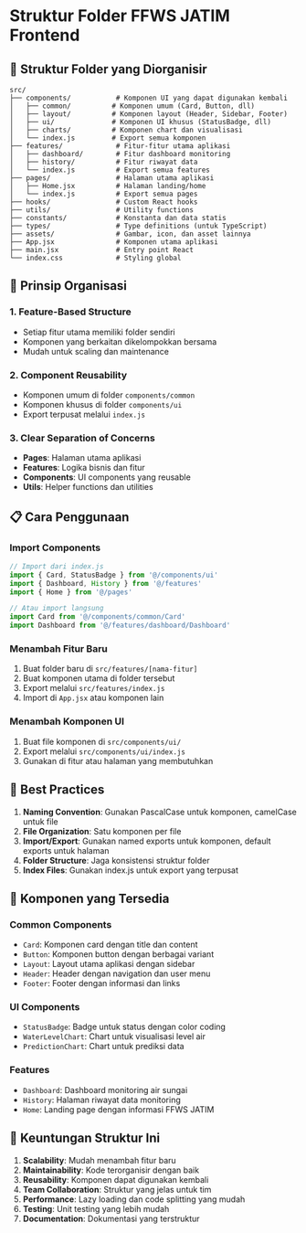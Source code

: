# Struktur Folder FFWS JATIM Frontend

## 📁 **Struktur Folder yang Diorganisir**

```
src/
├── components/           # Komponen UI yang dapat digunakan kembali
│   ├── common/          # Komponen umum (Card, Button, dll)
│   ├── layout/          # Komponen layout (Header, Sidebar, Footer)
│   ├── ui/              # Komponen UI khusus (StatusBadge, dll)
│   ├── charts/          # Komponen chart dan visualisasi
│   └── index.js         # Export semua komponen
├── features/             # Fitur-fitur utama aplikasi
│   ├── dashboard/        # Fitur dashboard monitoring
│   ├── history/          # Fitur riwayat data
│   └── index.js          # Export semua features
├── pages/                # Halaman utama aplikasi
│   ├── Home.jsx          # Halaman landing/home
│   └── index.js          # Export semua pages
├── hooks/                # Custom React hooks
├── utils/                # Utility functions
├── constants/            # Konstanta dan data statis
├── types/                # Type definitions (untuk TypeScript)
├── assets/               # Gambar, icon, dan asset lainnya
├── App.jsx               # Komponen utama aplikasi
├── main.jsx              # Entry point React
└── index.css             # Styling global
```

## 🎯 **Prinsip Organisasi**

### **1. Feature-Based Structure**
- Setiap fitur utama memiliki folder sendiri
- Komponen yang berkaitan dikelompokkan bersama
- Mudah untuk scaling dan maintenance

### **2. Component Reusability**
- Komponen umum di folder `components/common`
- Komponen khusus di folder `components/ui`
- Export terpusat melalui `index.js`

### **3. Clear Separation of Concerns**
- **Pages**: Halaman utama aplikasi
- **Features**: Logika bisnis dan fitur
- **Components**: UI components yang reusable
- **Utils**: Helper functions dan utilities

## 📋 **Cara Penggunaan**

### **Import Components**
```javascript
// Import dari index.js
import { Card, StatusBadge } from '@/components/ui'
import { Dashboard, History } from '@/features'
import { Home } from '@/pages'

// Atau import langsung
import Card from '@/components/common/Card'
import Dashboard from '@/features/dashboard/Dashboard'
```

### **Menambah Fitur Baru**
1. Buat folder baru di `src/features/[nama-fitur]`
2. Buat komponen utama di folder tersebut
3. Export melalui `src/features/index.js`
4. Import di `App.jsx` atau komponen lain

### **Menambah Komponen UI**
1. Buat file komponen di `src/components/ui/`
2. Export melalui `src/components/ui/index.js`
3. Gunakan di fitur atau halaman yang membutuhkan

## 🔧 **Best Practices**

1. **Naming Convention**: Gunakan PascalCase untuk komponen, camelCase untuk file
2. **File Organization**: Satu komponen per file
3. **Import/Export**: Gunakan named exports untuk komponen, default exports untuk halaman
4. **Folder Structure**: Jaga konsistensi struktur folder
5. **Index Files**: Gunakan index.js untuk export yang terpusat

## 📱 **Komponen yang Tersedia**

### **Common Components**
- `Card`: Komponen card dengan title dan content
- `Button`: Komponen button dengan berbagai variant
- `Layout`: Layout utama aplikasi dengan sidebar
- `Header`: Header dengan navigation dan user menu
- `Footer`: Footer dengan informasi dan links

### **UI Components**
- `StatusBadge`: Badge untuk status dengan color coding
- `WaterLevelChart`: Chart untuk visualisasi level air
- `PredictionChart`: Chart untuk prediksi data

### **Features**
- `Dashboard`: Dashboard monitoring air sungai
- `History`: Halaman riwayat data monitoring
- `Home`: Landing page dengan informasi FFWS JATIM

## 🚀 **Keuntungan Struktur Ini**

1. **Scalability**: Mudah menambah fitur baru
2. **Maintainability**: Kode terorganisir dengan baik
3. **Reusability**: Komponen dapat digunakan kembali
4. **Team Collaboration**: Struktur yang jelas untuk tim
5. **Performance**: Lazy loading dan code splitting yang mudah
6. **Testing**: Unit testing yang lebih mudah
7. **Documentation**: Dokumentasi yang terstruktur
